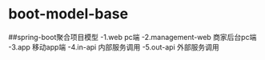 # boot-model-base
##spring-boot聚合项目模型
-1.web pc端
-2.management-web 商家后台pc端
-3.app 移动app端
-4.in-api 内部服务调用
-5.out-api 外部服务调用


